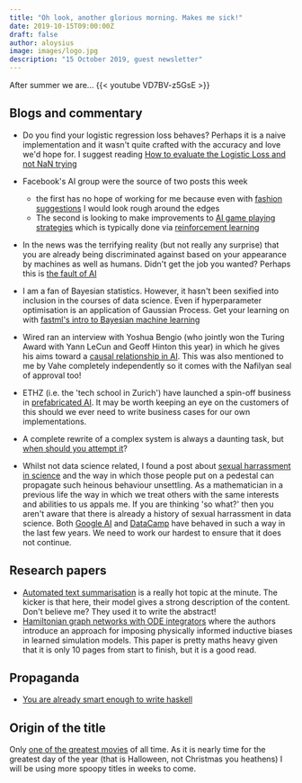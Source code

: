 ```yaml
---
title: "Oh look, another glorious morning. Makes me sick!"
date: 2019-10-15T09:00:00Z
draft: false
author: aloysius
image: images/logo.jpg
description: "15 October 2019, guest newsletter"
---
```


After summer we are...
{{< youtube VD7BV-z5GsE >}}


## Blogs and commentary

* Do you find your logistic regression loss behaves? Perhaps it is a naive
  implementation and it wasn't quite crafted with the accuracy and love we'd
  hope for. I suggest reading [How to evaluate the Logistic Loss and not NaN
  trying](http://fa.bianp.net/blog/2019/evaluate_logistic/)

* Facebook's AI group were the source of two posts this week
  - the first has no hope of working for me because even with [fashion
    suggestions](https://ai.facebook.com/blog/building-ai-to-inform-peoples-fashion-choice/)
    I would look rough around the edges
  - The second is looking to make improvements to [AI game playing
    strategies](https://ai.facebook.com/blog/-teaching-ai-to-plan-using-language-in-a-new-open-source-strategy-game/)
    which is typically done via [reinforcement
    learning](https://www.youtube.com/watch?v=kopoLzvh5jY)
* In the news was the terrifying reality (but not really any surprise) that you
  are already being discriminated against based on your appearance by machines
  as well as humans. Didn't get the job you wanted? Perhaps this is [the fault
  of AI](https://www.theregister.co.uk/AMP/2019/10/06/ai_roundup_041019/)
* I am a fan of Bayesian statistics. However, it hasn't been sexified into
  inclusion in the courses of data science. Even if hyperparameter optimisation
  is an application of Gaussian Process. Get your learning on with [fastml's
  intro to Bayesian machine learning](http://fastml.com/bayesian-machine-learning/)
* Wired ran an interview with Yoshua Bengio (who jointly won the Turing Award
  with Yann LeCun and Geoff Hinton this year) in which he gives his aims toward
  a [causal relationship in
  AI](https://www.wired.com/story/ai-pioneer-algorithms-understand-why/). This
  was also mentioned to me by Vahe completely independently so it comes with the
  Nafilyan seal of approval too!
* ETHZ (i.e. the 'tech school in Zurich') have launched a spin-off business in
  [prefabricated
  AI](https://ethz.ch/en/news-and-events/eth-news/news/2019/10/deep-learning-vorgefertigt.html).
  It may be worth keeping an eye on the customers of this should we ever need to
  write business cases for our own implementations.
* A complete rewrite of a complex system is always a daunting task, but [when
  should you attempt
  it](https://tech.channable.com/posts/2019-10-04-why-we-decided-to-go-for-the-big-rewrite.html)?
* Whilst not data science related, I found a post about [sexual harrassment in
  science](https://caltechletters.org/science/feynman-harassment-science) and
  the way in which those people put on a pedestal can propagate such heinous
  behaviour unsettling. As a mathematician in a previous life the way in which
  we treat others with the same interests and abilities to us appals me. If you
  are thinking 'so what?' then you aren't aware that there is already a history
  of sexual harrassment in data science. Both [Google
  AI](https://www.theguardian.com/technology/2017/dec/22/google-ai-researcher-sexual-harassment-female-data-scientists)
  and
  [DataCamp](https://www.buzzfeednews.com/article/daveyalba/datacamp-sexual-harassment-metoo-tech-startup)
  have behaved in such a way in the last few years. We need to work our hardest
  to ensure that it does not continue.


## Research papers

* [Automated text summarisation](https://arxiv.org/abs/1909.03186) is a really
  hot topic at the minute. The kicker is that here, their model gives a strong
  description of the content. Don't believe me? They used it to write the
  abstract!
* [Hamiltonian graph networks with ODE
  integrators](https://arxiv.org/abs/1909.12790) where the authors introduce an
  approach for imposing physically informed inductive biases in learned
  simulation models. This paper is pretty maths heavy given that it is only 10
  pages from start to finish, but it is a good read.


## Propaganda

* [You are already smart enough to write
  haskell](https://www.williamyaoh.com/posts/2019-10-05-you-are-already-smart-enough.html)


## Origin of the title

Only [one of the greatest movies](https://www.imdb.com/title/tt0107120/) of all
time. As it is nearly time for the greatest day of the year (that is Halloween,
not Christmas you heathens) I will be using more spoopy titles in weeks to come.
